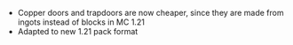 
- Copper doors and trapdoors are now cheaper, since they are made from ingots instead of blocks in MC 1.21
- Adapted to new 1.21 pack format
